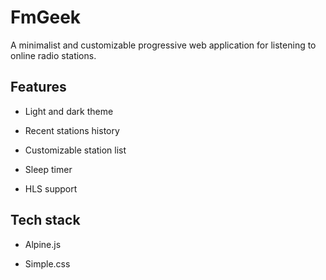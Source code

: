 # FmGeek

A minimalist and customizable progressive web application for listening to online radio stations.

## Features

-   Light and dark theme

-   Recent stations history

-   Customizable station list

-   Sleep timer

-   HLS support

## Tech stack

-   Alpine.js

-   Simple.css
